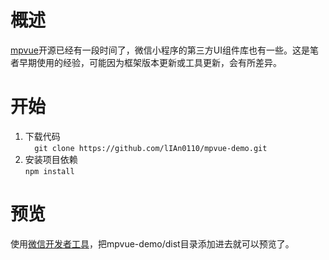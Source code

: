 # 概述
[mpvue](http://mpvue.com/)开源已经有一段时间了，微信小程序的第三方UI组件库也有一些。这是笔者早期使用的经验，可能因为框架版本更新或工具更新，会有所差异。

# 开始
1. 下载代码   
`  
git clone https://github.com/lIAn0110/mpvue-demo.git  
`
2. 安装项目依赖   
`
npm install
`

# 预览
使用[微信开发者工具](https://mp.weixin.qq.com/debug/wxadoc/dev/devtools/download.html)，把mpvue-demo/dist目录添加进去就可以预览了。
